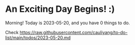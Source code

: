 # An Exciting Day Begins! :)

Morning! Today is 2023-05-20, and you have 0 things to do.

Check https://raw.githubusercontent.com/cauliyang/to-do-list/main/todos/2023-05-20.md